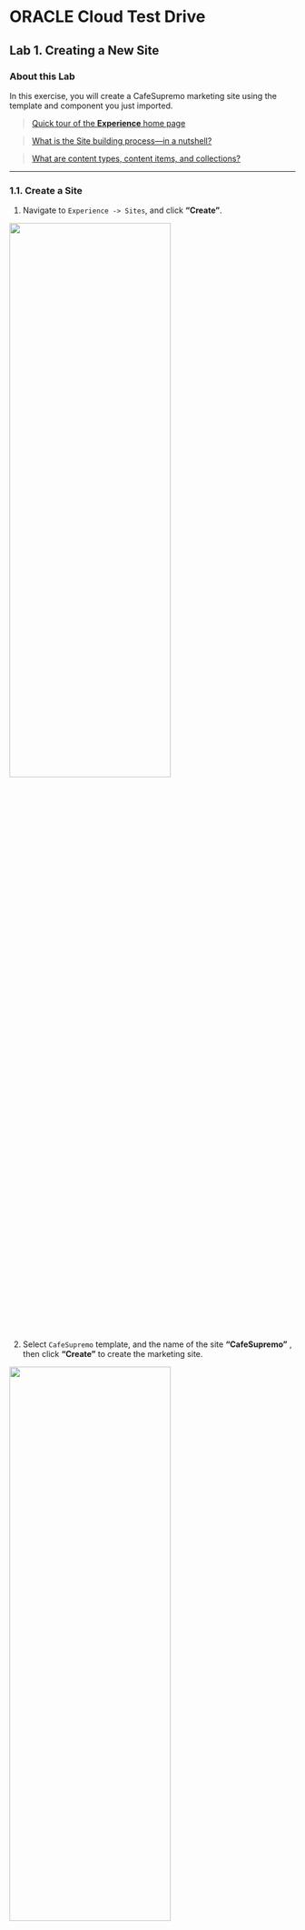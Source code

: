 # ORACLE Cloud Test Drive #

## Lab 1. Creating a New Site ##

### About this Lab ###
In this exercise, you will create a CafeSupremo marketing site using the template and
component you just imported.

>[Quick tour of the **Experience** home page](https://docs.oracle.com/en/cloud/paas/content-cloud/user/quick-tour-experience-home-page.html)

>[What is the Site building process—in a nutshell?](https://docs.oracle.com/en/cloud/paas/content-cloud/user/what-is-process-nutshell.html)

>[What are content types, content items, and collections?](https://docs.oracle.com/en/cloud/paas/content-cloud/user/what-are-content-types-content-items-and-collections.html)
---
### 1.1. Create a Site ###

1. Navigate to ``Experience -> Sites``, and click **“Create”**.

<img src="../images/1.5.1.1.png" width="75%" height="50%" align="center"/> 

2. Select `CafeSupremo` template, and the name of the site **“CafeSupremo”** ,
then click **“Create”** to create the marketing site.

<img src="../images/1.5.1.2.png" width="75%" height="50%"/> 

3. You have successfully created a site using the template.

![](../images/1.5.1.3.png)

4. Verify a collection has been created for the site. Navigate to ``Content -> Collection``, you will see the CafeSupremo Site Content has been
created.

![](../images/1.5.1.4.png)

### 1.2. Adding Assets to Collection ###

1. Navigate to ``Content -> Digital Assets``, click the **“Select All”** link, then click
**“Add to Collection”** link.

>**Note**: The **“Select All”** can only select items on
current page, you need to scroll down to the bottom of the page, and go to
click the next page button or the number of the page then
click the **“Select All”** and **“Add to Collection”** link again to add to collection

![](../images/1.5.2.1.png)

2. Select **“CafeSupremo Site Content”** and click the **OK** button.

<img src="../images/1.5.2.2.png"/> <img src="../images/1.5.2.2a.png" width="55%" height="55%"/> 

>**Note:** If you are prompted by the browser to `kill the process`, please click **“Wait”**.

<img src="../images/1.5.2.2b.png" width="50%" height="50%"/>

### 1.3. Publish Digital Assets ###

1. Use the filter to select all assets in the **CafeSupremo Site Content**
collection.

2. Click **“Select All”** to select all assets, then click the **“Publish”** link to publish
the assets.

![](../images/1.5.3.2.png)

>**Note:** You need to repeat this step until all digital assets have been published, this is
because the **“Select All”** can only select items on current page.

---
# Lab Exercise: #

[Lab 1.2: Creating Content Type](106-CecsLab.md) >>
